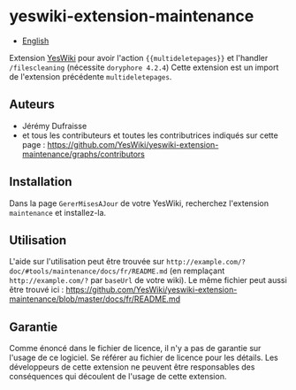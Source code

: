 # yeswiki-extension-maintenance

 - [English](README.md)

Extension [YesWiki](https://yeswiki.net/) pour avoir l'action `{{multideletepages}}` et l'handler `/filescleaning` (nécessite `doryphore 4.2.4`)
Cette extension est un import de l'extension précédente `multideletepages`.

## Auteurs

 - Jérémy Dufraisse
 - et tous les contributeurs et toutes les contributrices indiqués sur cette page : <https://github.com/YesWiki/yeswiki-extension-maintenance/graphs/contributors>

## Installation

Dans la page `GererMisesAJour` de votre YesWiki, recherchez l'extension `maintenance` et installez-la.

## Utilisation

L'aide sur l'utilisation peut être trouvée sur `http://example.com/?doc/#tools/maintenance/docs/fr/README.md` (en remplaçant `http://example.com/?` par `baseUrl` de votre wiki). Le même fichier peut aussi être trouvé ici : https://github.com/YesWiki/yeswiki-extension-maintenance/blob/master/docs/fr/README.md

## Garantie

Comme énoncé dans le fichier de licence, il n'y a pas de garantie sur l'usage de ce logiciel. Se référer au fichier de licence pour les détails.
Les développeurs de cette extension ne peuvent être responsables des conséquences qui découlent de l'usage de cette extension.